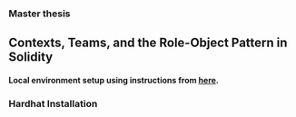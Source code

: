 ### Master thesis
## Contexts, Teams, and the Role-Object Pattern in Solidity

#### Local environment setup using instructions from [here](https://homepages.rpi.edu/home/36/wangy52/public_html/PersonalWebsite/build/html/Misc/Mac/VSCode/VSCode-LaTeX.html). 

### Hardhat Installation